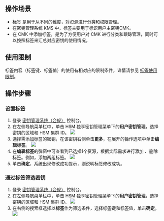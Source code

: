 ## 操作场景
- [标签](https://cloud.tencent.com/document/product/651/13334)  是用于从不同的维度，对资源进行分类和权限管理。
- 在密钥管理系统 KMS 中，标签主要用于标识用户主密钥CMK。
- 在 CMK 中添加标签，是为了方便用户对 CMK 进行分类和跟踪管理，同时可以按照标签来汇总对应密钥的使用情况。

## 使用限制

标签内容（标签键、标签值）的使用有相对应的限制条件，详情请参见  [标签使用限制](https://cloud.tencent.com/document/product/651/13354)。

## 操作步骤
### 设置标签
1. 登录 [密钥管理系统（合规）](https://console.cloud.tencent.com/kms2) 控制台。
2. 在左侧导航菜单栏中，单击 HSM 独享密钥管理菜单下的**用户密钥管理**，选择密钥的区域和 HSM 集群 ID。
![](https://qcloudimg.tencent-cloud.cn/raw/c6af8016a3daa928cafb01b50cdbcfe1.png)
3. 选择需添加标签的密钥，在该密钥右侧单击**更多**，在展开的操作选项中单击**编辑标签**。
![](https://qcloudimg.tencent-cloud.cn/raw/e54bb83cf630d9d4745efe042c7ee6d1.png)
4. 在**编辑标签**的弹窗中可查看到已选择1个资源，根据实际需求进行添加 、删除标签。例如，添加两组标签。
  ![](https://main.qcloudimg.com/raw/9c928ef05302fedabf1bc231939d8792.jpg)
5. 单击**确定**，系统出现修改成功提示，则说明标签修改成功。

### 通过标签筛选密钥
1. 登录 [密钥管理系统（合规）](https://console.cloud.tencent.com/kms2) 控制台。
2. 在左侧导航菜单栏中，单击 HSM 独享密钥管理菜单下的**用户密钥管理**，选择密钥的区域和 HSM 集群 ID。
![](https://qcloudimg.tencent-cloud.cn/raw/c6af8016a3daa928cafb01b50cdbcfe1.png)
3. 在右侧的搜索框选择以**标签**作为筛选条件，选择标签键和标签值，单击**确定**。
  ![](https://main.qcloudimg.com/raw/5f3633966c860456e70415d1354a5794.jpg)
